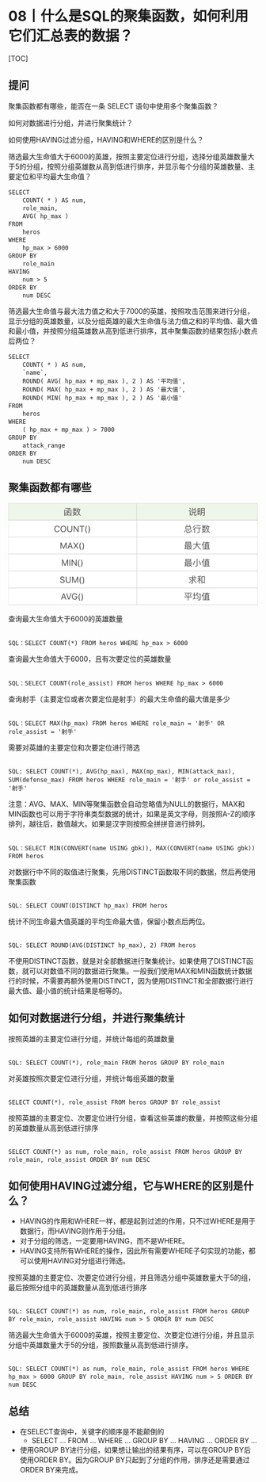 # 08丨什么是SQL的聚集函数，如何利用它们汇总表的数据？

[TOC]

## 提问

聚集函数都有哪些，能否在一条 SELECT 语句中使用多个聚集函数？

如何对数据进行分组，并进行聚集统计？

如何使用HAVING过滤分组，HAVING和WHERE的区别是什么？

筛选最大生命值大于6000的英雄，按照主要定位进行分组，选择分组英雄数量大于5的分组，按照分组英雄数从高到低进行排序，并显示每个分组的英雄数量、主要定位和平均最大生命值？

```
SELECT
	COUNT( * ) AS num,
	role_main,
	AVG( hp_max ) 
FROM
	heros 
WHERE
	hp_max > 6000 
GROUP BY
	role_main 
HAVING
	num > 5 
ORDER BY
	num DESC
```

筛选最大生命值与最大法力值之和大于7000的英雄，按照攻击范围来进行分组，显示分组的英雄数量，以及分组英雄的最大生命值与法力值之和的平均值、最大值和最小值，并按照分组英雄数从高到低进行排序，其中聚集函数的结果包括小数点后两位？

```
SELECT
	COUNT( * ) AS num,
	`name`,
	ROUND( AVG( hp_max + mp_max ), 2 ) AS '平均值',
	ROUND( MAX( hp_max + mp_max ), 2 ) AS '最大值',
	ROUND( MIN( hp_max + mp_max ), 2 ) AS '最小值' 
FROM
	heros 
WHERE
	( hp_max + mp_max ) > 7000 
GROUP BY
	attack_range
ORDER BY
	num DESC
```

## 聚集函数都有哪些

![1575256285602](pics/1575256285602.png)

查询最大生命值大于6000的英雄数量

```

SQL：SELECT COUNT(*) FROM heros WHERE hp_max > 6000
```

查询最大生命值大于6000，且有次要定位的英雄数量

```

SQL：SELECT COUNT(role_assist) FROM heros WHERE hp_max > 6000
```

查询射手（主要定位或者次要定位是射手）的最大生命值的最大值是多少

```

SQL：SELECT MAX(hp_max) FROM heros WHERE role_main = '射手' OR role_assist = '射手'
```

需要对英雄的主要定位和次要定位进行筛选

```

SQL: SELECT COUNT(*), AVG(hp_max), MAX(mp_max), MIN(attack_max), SUM(defense_max) FROM heros WHERE role_main = '射手' or role_assist = '射手'
```

注意：AVG、MAX、MIN等聚集函数会自动忽略值为NULL的数据行，MAX和MIN函数也可以用于字符串类型数据的统计，如果是英文字母，则按照A-Z的顺序排列，越往后，数值越大。如果是汉字则按照全拼拼音进行排列。

```

SQL：SELECT MIN(CONVERT(name USING gbk)), MAX(CONVERT(name USING gbk)) FROM heros
```

对数据行中不同的取值进行聚集，先用DISTINCT函数取不同的数据，然后再使用聚集函数

```

SQL: SELECT COUNT(DISTINCT hp_max) FROM heros
```

统计不同生命最大值英雄的平均生命最大值，保留小数点后两位。

```

SQL: SELECT ROUND(AVG(DISTINCT hp_max), 2) FROM heros
```

不使用DISTINCT函数，就是对全部数据进行聚集统计。如果使用了DISTINCT函数，就可以对数值不同的数据进行聚集。一般我们使用MAX和MIN函数统计数据行的时候，不需要再额外使用DISTINCT，因为使用DISTINCT和全部数据行进行最大值、最小值的统计结果是相等的。

## 如何对数据进行分组，并进行聚集统计

按照英雄的主要定位进行分组，并统计每组的英雄数量

```

SQL: SELECT COUNT(*), role_main FROM heros GROUP BY role_main
```

对英雄按照次要定位进行分组，并统计每组英雄的数量

```

SELECT COUNT(*), role_assist FROM heros GROUP BY role_assist
```

按照英雄的主要定位、次要定位进行分组，查看这些英雄的数量，并按照这些分组的英雄数量从高到低进行排序

```

SELECT COUNT(*) as num, role_main, role_assist FROM heros GROUP BY role_main, role_assist ORDER BY num DESC
```

## 如何使用HAVING过滤分组，它与WHERE的区别是什么？

-   HAVING的作用和WHERE一样，都是起到过滤的作用，只不过WHERE是用于数据行，而HAVING则作用于分组。
-   对于分组的筛选，一定要用HAVING，而不是WHERE。
-   HAVING支持所有WHERE的操作，因此所有需要WHERE子句实现的功能，都可以使用HAVING对分组进行筛选。

按照英雄的主要定位、次要定位进行分组，并且筛选分组中英雄数量大于5的组，最后按照分组中的英雄数量从高到低进行排序

```

SQL: SELECT COUNT(*) as num, role_main, role_assist FROM heros GROUP BY role_main, role_assist HAVING num > 5 ORDER BY num DESC
```

筛选最大生命值大于6000的英雄，按照主要定位、次要定位进行分组，并且显示分组中英雄数量大于5的分组，按照数量从高到低进行排序。

```

SQL: SELECT COUNT(*) as num, role_main, role_assist FROM heros WHERE hp_max > 6000 GROUP BY role_main, role_assist HAVING num > 5 ORDER BY num DESC
```

## 总结

-   在SELECT查询中，关键字的顺序是不能颠倒的
    -   SELECT ... FROM ... WHERE ... GROUP BY ... HAVING ... ORDER BY ...
-   使用GROUP BY进行分组，如果想让输出的结果有序，可以在GROUP BY后使用ORDER BY。因为GROUP BY只起到了分组的作用，排序还是需要通过ORDER BY来完成。


